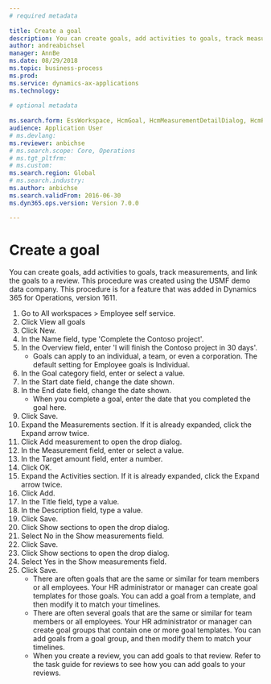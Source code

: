 ```yaml
--- 
# required metadata 
 
title: Create a goal
description: You can create goals, add activities to goals, track measurements, and link the goals to a review. 
author: andreabichsel
manager: AnnBe 
ms.date: 08/29/2018
ms.topic: business-process 
ms.prod:  
ms.service: dynamics-ax-applications 
ms.technology:  
 
# optional metadata 
 
ms.search.form: EssWorkspace, HcmGoal, HcmMeasurementDetailDialog, HcmPerfJournalAdd, HcmGoalChangeSettings, HcmEmployeeDevelopmentWorkspace 
audience: Application User 
# ms.devlang:  
ms.reviewer: anbichse
# ms.search.scope: Core, Operations 
# ms.tgt_pltfrm:  
# ms.custom:  
ms.search.region: Global
# ms.search.industry: 
ms.author: anbichse
ms.search.validFrom: 2016-06-30 
ms.dyn365.ops.version: Version 7.0.0 

---
```


# Create a goal

You can create goals, add activities to goals, track measurements, and link the goals to a review. This procedure was created using the USMF demo data company. This procedure is for a feature that was added in Dynamics 365 for Operations, version 1611.

1. Go to All workspaces > Employee self service.
2. Click View all goals
3. Click New.
4. In the Name field, type 'Complete the Contoso project'.
5. In the Overview field, enter 'I will finish the Contoso project in 30 days'.
    * Goals can apply to an individual, a team, or even a corporation. The default setting for Employee goals is Individual.  
6. In the Goal category field, enter or select a value.
7. In the Start date field, change the date shown.
8. In the End date field, change the date shown.
    * When you complete a goal, enter the date that you completed the goal here.  
9. Click Save.
10. Expand the Measurements section. If it is already expanded, click the Expand arrow twice.
11. Click Add measurement to open the drop dialog.
12. In the Measurement field, enter or select a value.
13. In the Target amount field, enter a number.
14. Click OK.
15. Expand the Activities section. If it is already expanded, click the Expand arrow twice.
16. Click Add.
17. In the Title field, type a value.
18. In the Description field, type a value.
19. Click Save.
20. Click Show sections to open the drop dialog.
21. Select No in the Show measurements field.
22. Click Save.
23. Click Show sections to open the drop dialog.
24. Select Yes in the Show measurements field.
25. Click Save.
    * There are often goals that are the same or similar for team members or all employees.     Your HR administrator or manager can create goal templates for those goals. You can add a goal from a template, and then modify it to match your timelines.  
    * There are often several goals that are the same or similar for team members or all employees.     Your HR administrator or manager can create goal groups that contain one or more goal templates. You can add goals from a goal group, and then modify them to match your timelines.  
    * When you create a review, you can add goals to that review. Refer to the task guide for reviews to see how you can add goals to your reviews.  

